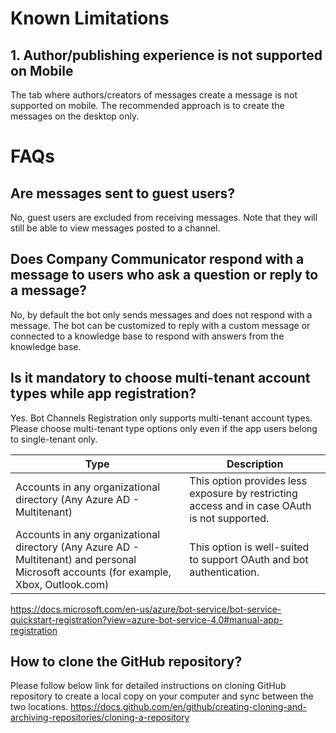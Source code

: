 # Known Limitations
## 1. Author/publishing experience is not supported on Mobile

The tab where authors/creators of messages create a message is not supported on mobile. The recommended approach is to create the messages on the desktop only.

# FAQs

## Are messages sent to guest users?
No, guest users are excluded from receiving messages. Note that they will still be able to view messages posted to a channel.

## Does Company Communicator respond with a message to users who ask a question or reply to a message?
No, by default the bot only sends messages and does not respond with a message. The bot can be customized to reply with a custom message or connected to a knowledge base to respond with answers from the knowledge base.

## Is it mandatory to choose multi-tenant account types while app registration?
Yes. Bot Channels Registration only supports multi-tenant account types. Please choose multi-tenant type options only even if the app users belong to single-tenant only.

| Type | Description |
|--|--|
| Accounts in any organizational directory (Any Azure AD - Multitenant) | This option provides less exposure by restricting access and in case OAuth is not supported. |
| Accounts in any organizational directory (Any Azure AD - Multitenant) and personal Microsoft accounts (for example, Xbox, Outlook.com) | This option is well-suited to support OAuth and bot authentication. |
https://docs.microsoft.com/en-us/azure/bot-service/bot-service-quickstart-registration?view=azure-bot-service-4.0#manual-app-registration

## How to clone the GitHub repository?
Please follow below link for detailed instructions on cloning GitHub repository to create a local copy on your computer and sync between the two locations.
https://docs.github.com/en/github/creating-cloning-and-archiving-repositories/cloning-a-repository